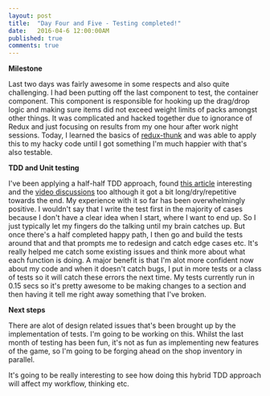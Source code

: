 ```yaml
---
layout: post
title:  "Day Four and Five - Testing completed!"
date:   2016-04-6 12:00:00AM
published: true
comments: true
---
```


**Milestone**

Last two days was fairly awesome in some respects and also quite challenging. I had been putting off the last component to test, the container component. 
This component is responsible for hooking up the drag/drop logic and making sure items did not exceed weight limits of packs amongst other things. 
It was complicated and hacked together due to ignorance of Redux and just focusing on results from my one hour after work night sessions.
Today, I learned the basics of [redux-thunk](https://github.com/gaearon/redux-thunk) and was able to apply this to my hacky code until I got something I'm much happier with that's also testable.

**TDD and Unit testing**

I've been applying a half-half TDD approach, found [this article](http://david.heinemeierhansson.com/2014/tdd-is-dead-long-live-testing.html) interesting and the [video discussions](http://martinfowler.com/articles/is-tdd-dead/) too although it got a bit long/dry/repetitive towards the end. My experience with it so far has been overwhelmingly positive. I wouldn't say that I write the test first in the majority of cases because I don't have a clear idea when I start, where I want to end up. So I just typically let my fingers do the talking until my brain catches up. But once there's a half completed happy path, I then go and build the tests around that and that prompts me to redesign and catch edge cases etc. It's really helped me catch some existing issues and think more about what each function is doing.
A major benefit is that I'm alot more confident now about my code and when it doesn't catch bugs, I put in more tests or a class of tests so it will catch these errors the next time. My tests currently run in 0.15 secs so it's pretty awesome to be making changes to a section and then having it tell me right away something that I've broken.

**Next steps**

There are alot of design related issues that's been brought up by the implementation of tests. I'm going to be working on this.
Whilst the last month of testing has been fun, it's not as fun as implementing new features of the game, so I'm going to be forging ahead on the shop inventory in parallel.

It's going to be really interesting to see how doing this hybrid TDD approach will affect my workflow, thinking etc.